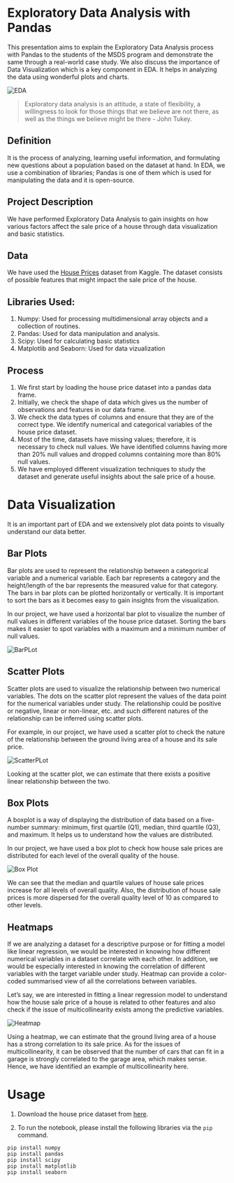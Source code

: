 # Exploratory Data Analysis with Pandas
This presentation aims to explain the Exploratory Data Analysis process with Pandas to the students of the MSDS program and demonstrate the same through a real-world case study. We also discuss the importance of Data Visualization which is a key component in EDA. It helps in analyzing the data using wonderful plots and charts.

![EDA](https://github.com/harshit206/EDA-House-Price/blob/main/plots/263-2637092_data-analytics-exploratory-data-analysis-icon.png)


> Exploratory data analysis is an attitude, a state of flexibility, a willingness to look for those things that we believe are not there, as well as the things we believe might be there - John Tukey.

## Definition
It is the process of analyzing, learning useful information, and formulating new questions about a population based on the dataset at hand. In EDA, we use a combination of libraries; Pandas is one of them which is used for manipulating the data and it is open-source. 

## Project Description
We have performed Exploratory Data Analysis to gain insights on how various factors affect the sale price of a house through data visualization and basic statistics.

## Data
We have used the [House Prices](https://www.kaggle.com/c/house-prices-advanced-regression-techniques) dataset from Kaggle. The dataset consists of possible features that might impact the sale price of the house. 

## Libraries Used:
1. Numpy: Used for processing multidimensional array objects and a collection of routines.
2. Pandas: Used for data manipulation and analysis.
3. Scipy: Used for calculating basic statistics
4. Matplotlib and Seaborn: Used for data vizualization 

## Process
1. We first start by loading the house price dataset into a pandas data frame.
2. Initially, we check the shape of data which gives us the number of observations and features in our data frame. 
3. We check the data types of columns and ensure that they are of the correct type. We identify numerical and categorical variables of the house price dataset. 
4. Most of the time, datasets have missing values; therefore, it is necessary to check null values. We have identified columns having more than 20% null values and dropped columns containing more than 80% null values.
5. We have employed different visualization techniques to study the dataset and generate useful insights about the sale price of a house.  


# Data Visualization
It is an important part of EDA and we extensively plot data points to visually understand our data better. 

## Bar Plots
Bar plots are used to represent the relationship between a categorical variable and a numerical variable. Each bar represents a category and the height/length of the bar represents the measured value for that category. The bars in bar plots can be plotted horizontally or vertically. It is important to sort the bars as it becomes easy to gain insights from the visualization. 

In our project, we have used a horizontal bar plot to visualize the number of null values in different variables of the house price dataset. Sorting the bars makes it easier to spot variables with a maximum and a minimum number of null values.

![BarPLot](https://github.com/harshit206/EDA-House-Price/blob/main/plots/horizontal_bar_chart_null_values.png)



## Scatter Plots
Scatter plots are used to visualize the relationship between two numerical variables. The dots on the scatter plot represent the values of the data point for the numerical variables under study. The relationship could be positive or negative, linear or non-linear, etc. and such different natures of the relationship can be inferred using scatter plots.

For example, in our project, we have used a scatter plot to check the nature of the relationship between the ground living area of a house and its sale price.


![ScatterPLot](https://github.com/harshit206/EDA-House-Price/blob/main/plots/scatter_plot1.png)

Looking at the scatter plot, we can estimate that there exists a positive linear relationship between the two.



## Box Plots
A boxplot is a way of displaying the distribution of data based on a five-number summary: minimum, first quartile (Q1), median, third quartile (Q3), and maximum. It helps us to understand how the values are distributed. 

In our project, we have used a box plot to check how house sale prices are distributed for each level of the overall quality of the house. 

![Box Plot](https://github.com/harshit206/EDA-House-Price/blob/main/plots/box_plot1.png)


We can see that the median and quartile values of house sale prices increase for all levels of overall quality. Also, the distribution of house sale prices is more dispersed for the overall quality level of 10 as compared to other levels.


## Heatmaps
If we are analyzing a dataset for a descriptive purpose or for fitting a model like linear regression, we would be interested in knowing how different numerical variables in a dataset correlate with each other. In addition, we would be especially interested in knowing the correlation of different variables with the target variable under study. Heatmap can provide a color-coded summarised view of all the correlations between variables.

Let’s say, we are interested in fitting a linear regression model to understand how the house sale price of a house is related to other features and also check if the issue of multicollinearity exists among the predictive variables. 

![Heatmap](https://github.com/harshit206/EDA-House-Price/blob/main/plots/heatmap.png)


Using a heatmap, we can estimate that the ground living area of a house has a strong correlation to its sale price. As for the issues of multicollinearity, it can be observed that the number of cars that can fit in a garage is strongly correlated to the garage area, which makes sense. Hence, we have identified an example of multicollinearity here.

# Usage
1. Download the house price dataset from [here](https://www.kaggle.com/c/house-prices-advanced-regression-techniques).

2. To run the notebook, please install the following libraries via the `pip` command. 

```
pip install numpy
pip install pandas
pip install scipy
pip install matplotlib
pip install seaborn
```



